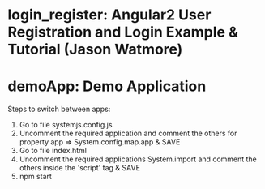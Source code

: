 # login_register: Angular2 User Registration and Login Example & Tutorial (Jason Watmore)

# demoApp: Demo Application

Steps to switch between apps:
1. Go to file systemjs.config.js
2. Uncomment the required application and comment the others for property app => System.config.map.app & SAVE 
3. Go to file index.html
4. Uncomment the required applications System.import and comment the others inside the 'script' tag & SAVE
5. npm start